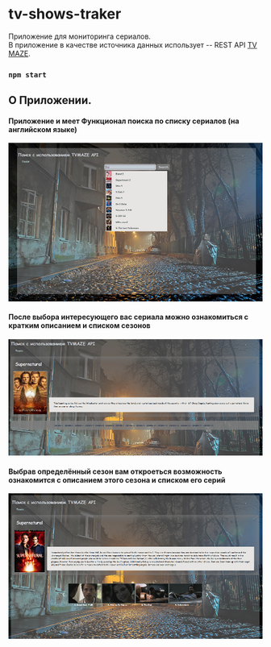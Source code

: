 # tv-shows-traker
Приложение для мониторинга сериалов.</br> 
В приложение в качестве источника данных использует -- REST API [TV MAZE](https://www.tvmaze.com/apihttps://www.tvmaze.com/api).
### `npm start`

## О Приложении.
#### Приложение и меет Функционал поиска по списку сериалов (на английском языке)
![search](https://github.com/ApprenticeWeb/tv-shows-traker/blob/main/Search.png)
#### После выбора интересующего вас сериала можно ознакомиться с кратким описанием и списком сезонов
![list-seasons](https://github.com/ApprenticeWeb/tv-shows-traker/blob/main/listSesaons.png)
#### Выбрав определённый сезон вам откроеться возможность ознакомится с описанием этого сезона и списком его серий
![list-series](https://github.com/ApprenticeWeb/tv-shows-traker/blob/main/listSeries.png)

